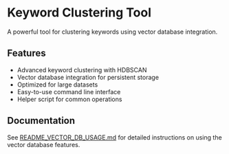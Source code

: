 # Keyword Clustering Tool

A powerful tool for clustering keywords using vector database integration.

## Features

- Advanced keyword clustering with HDBSCAN
- Vector database integration for persistent storage
- Optimized for large datasets
- Easy-to-use command line interface
- Helper script for common operations

## Documentation

See [README_VECTOR_DB_USAGE.md](README_VECTOR_DB_USAGE.md) for detailed instructions on using the vector database features.